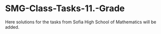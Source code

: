 # SMG-Class-Tasks-11.-Grade
Here solutions for the tasks from Sofia High School of Mathematics will be added.
